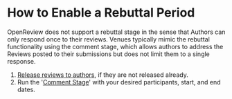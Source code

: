 # How to Enable a Rebuttal Period

OpenReview does not support a rebuttal stage in the sense that Authors can only respond once to their reviews. Venues typically mimic the rebuttal functionality using the comment stage, which allows authors to address the Reviews posted to their submissions but does not limit them to a single response.&#x20;

1. [Release reviews to authors](how-to-release-reviews.md), if they are not released already.&#x20;
2. Run the '[Comment Stage](../../reference/stages/comment-stage.md)' with your desired participants, start, and end dates.&#x20;
